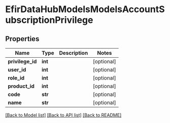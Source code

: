 # EfirDataHubModelsModelsAccountSubscriptionPrivilege

## Properties
Name | Type | Description | Notes
------------ | ------------- | ------------- | -------------
**privilege_id** | **int** |  | [optional] 
**user_id** | **int** |  | [optional] 
**role_id** | **int** |  | [optional] 
**product_id** | **int** |  | [optional] 
**code** | **str** |  | [optional] 
**name** | **str** |  | [optional] 

[[Back to Model list]](../README.md#documentation-for-models) [[Back to API list]](../README.md#documentation-for-api-endpoints) [[Back to README]](../README.md)

